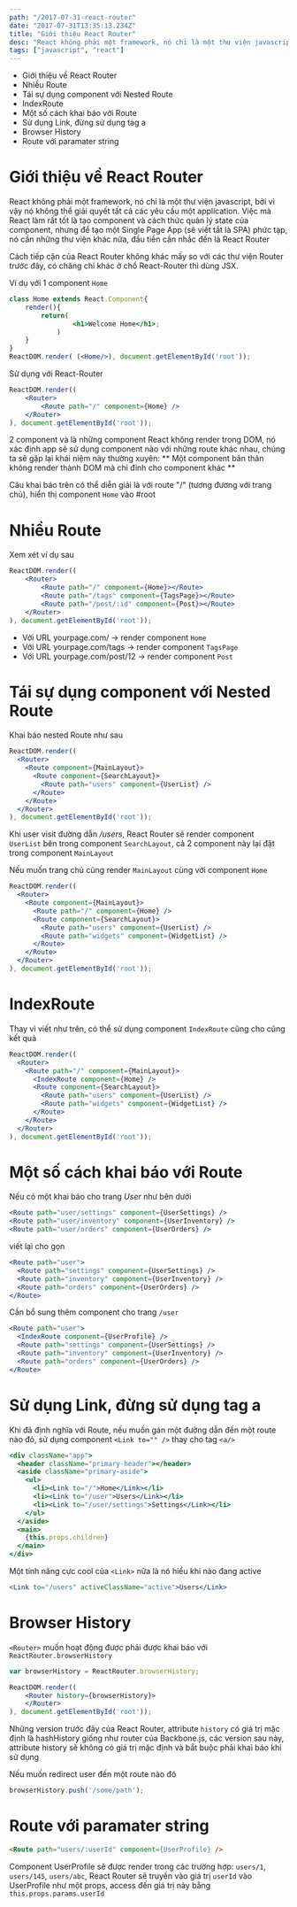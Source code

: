 ```yaml
---
path: "/2017-07-31-react-router"
date: "2017-07-31T13:35:13.234Z"
title: "Giới thiệu React Router"
desc: "React không phải một framework, nó chỉ là một thư viện javascript, bởi vì vậy nó không thể giải quyết tất cả các yêu cầu một application. Việc mà React làm rất tốt là tạo component và cách thức quản lý state của component, nhưng để tạo một Single Page App (sẽ viết tắt là SPA) phức tạp, nó cần những thư viện khác nữa, đầu tiền cần nhắc đến là React Router"
tags: ["javascript", "react"]
---
```


<!-- MarkdownTOC -->

- Giới thiệu về React Router
- Nhiều Route
- Tái sự dụng component với Nested Route
- IndexRoute
- Một số cách khai báo với Route
- Sử dụng Link, đừng sử dụng tag a
- Browser History
- Route với paramater string

<!-- /MarkdownTOC -->


# Giới thiệu về React Router

React không phải một framework, nó chỉ là một thư viện javascript, bởi vì vậy nó không thể giải quyết tất cả các yêu cầu một application. Việc mà React làm rất tốt là tạo component và cách thức quản lý state của component, nhưng để tạo một Single Page App (sẽ viết tắt là SPA) phức tạp, nó cần những thư viện khác nữa, đầu tiền cần nhắc đến là React Router

Cách tiếp cận của React Router không khác mấy so với các thư viện Router trước đây, có chăng chỉ khác ở chổ React-Router thì dùng JSX.

Ví dụ với 1 component `Home`

```jsx
class Home extends React.Component{
    render(){
        return(
                <h1>Welcome Home</h1>;
            )
    }
}
ReactDOM.render( (<Home/>), document.getElementById('root'));
```

Sử dụng với React-Router

```jsx
ReactDOM.render((
	<Router>
		<Route path="/" component={Home} /> 
	</Router>
), document.getElementById('root'));
```

2 component <Router> và <Route> là những component React không render trong DOM, nó xác định app sẽ sử dụng component nào với những route khác nhau, chúng ta sẽ gặp lại khái niệm này thường xuyên: ** Một component bản thân không render thành DOM mà chỉ đỉnh cho component khác **

Câu khai báo trên có thể diễn giải là với route "/" (tương đương với trang chủ), hiển thị component `Home` vào #root

# Nhiều Route

Xem xét ví dụ sau

```jsx
ReactDOM.render((
	<Router>
		<Route path="/" component={Home}></Route>
		<Route path="/tags" component={TagsPage}></Route>
		<Route path="/post/:id" component={Post}></Route>
	</Router>
), document.getElementById('root'));
```

- Với URL yourpage.com/ -> render component `Home`
- Với URL yourpage.com/tags -> render component `TagsPage`
- Với URL yourpage.com/post/12 -> render component `Post`

# Tái sự dụng component với Nested Route

Khai báo nested Route như sau

```jsx
ReactDOM.render((
  <Router>
    <Route component={MainLayout}>
      <Route component={SearchLayout}>
        <Route path="users" component={UserList} />
      </Route> 
    </Route>
  </Router>
), document.getElementById('root'));
```

Khi user visit đường dẫn */users*, React Router sẽ render component `UserList` bên trong component `SearchLayout`, cả 2 component này lại đặt trong component `MainLayout`

Nếu muốn trang chủ cũng render `MainLayout` cùng với component `Home`

```jsx
ReactDOM.render((
  <Router>
    <Route component={MainLayout}>
      <Route path="/" component={Home} />
      <Route component={SearchLayout}>
        <Route path="users" component={UserList} />
        <Route path="widgets" component={WidgetList} />
      </Route> 
    </Route>
  </Router>
), document.getElementById('root'));
```

# IndexRoute

Thay vì viết như trên, có thể sử dụng component `IndexRoute` cũng cho cũng kết quả

```jsx
ReactDOM.render((
  <Router>
    <Route path="/" component={MainLayout}>
      <IndexRoute component={Home} />
      <Route component={SearchLayout}>
        <Route path="users" component={UserList} />
        <Route path="widgets" component={WidgetList} />
      </Route> 
    </Route>
  </Router>
), document.getElementById('root'));
```

# Một số cách khai báo với Route

Nếu có một khai báo cho trang *User* như bên dưới

```jsx
<Route path="user/settings" component={UserSettings} />
<Route path="user/inventory" component={UserInventory} />
<Route path="user/orders" component={UserOrders} />
```

viết lại cho gọn

```jsx
<Route path="user">
  <Route path="settings" component={UserSettings} />
  <Route path="inventory" component={UserInventory} />
  <Route path="orders" component={UserOrders} />
</Route>
```

Cần bổ sung thêm component cho trang `/user`

```jsx
<Route path="user">
  <IndexRoute component={UserProfile} />
  <Route path="settings" component={UserSettings} />
  <Route path="inventory" component={UserInventory} />
  <Route path="orders" component={UserOrders} />
</Route>
```

# Sử dụng Link, đừng sử dụng tag a

Khi đã định nghĩa với Route, nếu muốn gán một đường dẫn đến một route nào đó, sử dụng component `<Link to="" />` thay cho tag `<a/>`

```jsx
<div className="app">
  <header className="primary-header"></header>
  <aside className="primary-aside">
    <ul>
      <li><Link to="/">Home</Link></li>
      <li><Link to="/user">Users</Link></li>
      <li><Link to="/user/settings">Settings</Link></li>
    </ul>
  </aside>
  <main>
    {this.props.children}
  </main>
</div>
```

Một tính năng cực cool của `<Link>` nữa là nó hiểu khi nào đang active

```jsx
<Link to="/users" activeClassName="active">Users</Link>
```

# Browser History

`<Router>` muốn hoạt động được phải được khai báo với `ReactRouter.browserHistory`

```jsx
var browserHistory = ReactRouter.browserHistory;

ReactDOM.render((
	<Router history={browserHistory}>
	</Router>
), document.getElementById('root'));

```

Những version trước đây của React Router, attribute `history` có giá trị mặc định là hashHistory giống như router của Backbone.js, các version sau này, attribute history sẽ không có giá trị mặc định và bắt buộc phải khai báo khi sử dụng

Nếu muốn redirect user đến một route nào đó

```jsx
browserHistory.push('/some/path');
```

# Route với paramater string

```html
<Route path="users/:userId" component={UserProfile} />
```

Component UserProfile sẽ được render trong các trường hợp: `users/1`, `users/145`, `users/abc`, React Router sẽ truyền vào giá trị `userId` vào UserProfile như một props, access đến giá trị này bằng `this.props.params.userId`